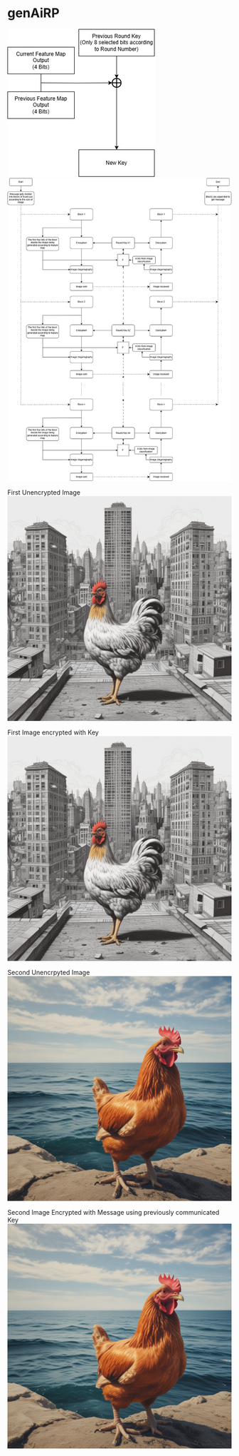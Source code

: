 # genAiRP

![F-Box](content/F-Box.jpg)
![GenSteg](content/GenSteg.jpg)

First Unencrypted Image
![GenSteg](content/ChickenBuildings1.png)

First Image encrypted with Key
![GenSteg](content/my_new_image.png)


Second Unencrpyted Image
![GenSteg](content/ChickenSea19.png)

Second Image Encrypted with Message using previously communicated Key
![GenSteg](content/my_new_image2.png)